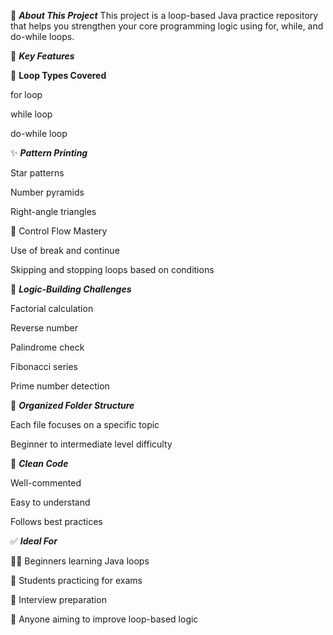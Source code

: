 📖 ***About This Project***
This project is a loop-based Java practice repository that helps you strengthen your core programming logic using for, while, and do-while loops.

🔷 ***Key Features***

🔁 **Loop Types Covered**

for loop

while loop

do-while loop

✨ ***Pattern Printing***

Star patterns

Number pyramids

Right-angle triangles

🚦 Control Flow Mastery

Use of break and continue

Skipping and stopping loops based on conditions

🧠 ***Logic-Building Challenges***

Factorial calculation

Reverse number

Palindrome check

Fibonacci series

Prime number detection

📁 ***Organized Folder Structure***

Each file focuses on a specific topic

Beginner to intermediate level difficulty

📘 ***Clean Code***

Well-commented

Easy to understand

Follows best practices

✅ ***Ideal For***

🧑‍💻 Beginners learning Java loops

🧪 Students practicing for exams

💼 Interview preparation

🎯 Anyone aiming to improve loop-based logic
